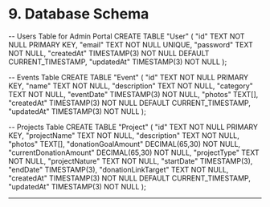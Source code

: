 # 9. Database Schema

-- Users Table for Admin Portal
CREATE TABLE "User" (
    "id" TEXT NOT NULL PRIMARY KEY,
    "email" TEXT NOT NULL UNIQUE,
    "password" TEXT NOT NULL,
    "createdAt" TIMESTAMP(3) NOT NULL DEFAULT CURRENT_TIMESTAMP,
    "updatedAt" TIMESTAMP(3) NOT NULL
);

-- Events Table
CREATE TABLE "Event" (
    "id" TEXT NOT NULL PRIMARY KEY,
    "name" TEXT NOT NULL,
    "description" TEXT NOT NULL,
    "category" TEXT NOT NULL,
    "eventDate" TIMESTAMP(3) NOT NULL,
    "photos" TEXT[],
    "createdAt" TIMESTAMP(3) NOT NULL DEFAULT CURRENT_TIMESTAMP,
    "updatedAt" TIMESTAMP(3) NOT NULL
);

-- Projects Table
CREATE TABLE "Project" (
    "id" TEXT NOT NULL PRIMARY KEY,
    "projectName" TEXT NOT NULL,
    "description" TEXT NOT NULL,
    "photos" TEXT[],
    "donationGoalAmount" DECIMAL(65,30) NOT NULL,
    "currentDonationAmount" DECIMAL(65,30) NOT NULL,
    "projectType" TEXT NOT NULL,
    "projectNature" TEXT NOT NULL,
    "startDate" TIMESTAMP(3),
    "endDate" TIMESTAMP(3),
    "donationLinkTarget" TEXT NOT NULL,
    "createdAt" TIMESTAMP(3) NOT NULL DEFAULT CURRENT_TIMESTAMP,
    "updatedAt" TIMESTAMP(3) NOT NULL
);

---

